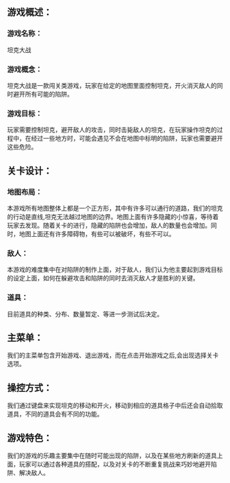 ## 游戏概述：
### 游戏名称：
坦克大战  
### 游戏概念：
坦克大战是一款闯关类游戏，玩家在给定的地图里面控制坦克，开火消灭敌人的同时避开所有可能的陷阱。  
### 游戏目标：  
玩家需要控制坦克，避开敌人的攻击，同时击毙敌人的坦克，在玩家操作坦克的过程中，在经过一些地方时，可能会遇见不会在地图中标明的陷阱，玩家也需要避开这些危险。

## 关卡设计：
### 地图布局：
本游戏所有地图整体上都是一个正方形，其中有许多可以通行的道路，我们的坦克的行动是直线,坦克无法越过地图的边界。地图上面有许多隐藏的小惊喜，等待着玩家去发现。随着关卡的进行，隐藏的陷阱也会增加，敌人的数量也会增加。同时，地图上面还有许多障碍物，有些可以被破坏，有些不可以。
### 敌人：
本游戏的难度集中在对陷阱的制作上面，对于敌人，我们认为他主要起到游戏目标的设定上面，如何在躲避攻击和陷阱的同时去消灭敌人才是胜利的关键。
### 道具：
目前道具的种类、分布、数量暂定、等进一步测试后决定。

## 主菜单：
我们的主菜单包含开始游戏、退出游戏，而在点击开始游戏之后,会出现选择关卡选项。

## 操控方式：
我们通过键盘来实现坦克的移动和开火，移动到相应的道具格子中后还会自动拾取道具，不同的道具会有不同的功能。

## 游戏特色：
我们的游戏的乐趣主要集中在随时可能出现的陷阱，以及在某些地方刷新的道具上面，玩家可以通过各种道具的搭配，以及对关卡的不断重复挑战来巧妙地避开陷阱、解决敌人。
